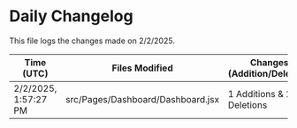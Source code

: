 # Daily Changelog

This file logs the changes made on 2/2/2025.

| Time (UTC)             | Files Modified                    | Changes (Addition/Deletion) |
|------------------------|-----------------------------------|-----------------------------|
| 2/2/2025, 1:57:27 PM | src/Pages/Dashboard/Dashboard.jsx | 1 Additions & 1 Deletions |
